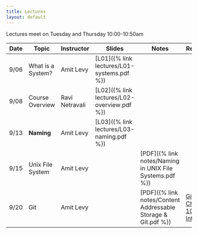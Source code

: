 ```yaml
---
title: Lectures
layout: default
---
```


Lectures meet on Tuesday and Thursday 10:00-10:50am


|Date   | Topic | Instructor | Slides| Notes | Reading |
|-------|-------|------------|-------|-------|------------|
| 9/06  | What is a System? | Amit Levy | [L01]({% link lectures/L01-systems.pdf %}) | | |
| 9/08  | Course Overview | Ravi Netravali | [L02]({% link lectures/L02-overview.pdf %}) | | |
| 9/13  | **Naming** | Amit Levy | [L03]({% link lectures/L03-naming.pdf %}) | | |
| 9/15  | Unix File System | Amit Levy   |   | [PDF]({% link notes/Naming in UNIX File Systems.pdf %}) | |
| 9/20  | Git              | Amit Levy   |  | [PDF]({% link notes/Content Addressable Storage & Git.pdf %}) | [Git Book Chapter 10: Git Internals](https://git-scm.com/book/en/v2/Git-Internals-Plumbing-and-Porcelain) |

<!--
| 2/08  | Git              | Amit Levy   | [L05]({% link lectures/L05-git.pdf %})  | [PDF]({% link notes/Content Addressable Storage & Git.pdf %}) | [Git Book Chapter 10: Git Internals](https://git-scm.com/book/en/v2/Git-Internals-Plumbing-and-Porcelain) |
| 2/10  | Network Naming   | Jennifer Rexford | [L06]({% link lectures/L06-network-naming.pdf %})  | | |
| 2/15  | **Caching**      | Amit Levy   | [L07]({% link lectures/L07-caching.pdf %}) | | |
| 2/17  | CPU Caching      | Amit Levy   | [L08]({% link lectures/L08-cpucache.pdf %})  | | |
| 2/22  | Web Caching      | Jennifer Rexford |[L09]({% link lectures/L09-cdn-caching.pdf %})  | | |
| 2/24  | NetCache (Research)   | Jennifer Rexford |[L10]({% link lectures/L10-NetCache.pdf %})   | | [NetCache: Balancing Key-Value Stores with Fast In-Network Caching]({% link readings/netcache.pdf %}) |
| 3/01 | **Layering** (in Networking)  | Jennifer Rexford |[L10]({% link lectures/L11-layering-networking.pdf %})   | | |
| 3/03 | The Cloud  | Amit Levy   | [L11]({% link lectures/L11-the-cloud.pdf %})  | | |
| 3/08 |  *SPRING BREAK*   | | | | |
| 3/10 |  *SPRING BREAK*   | | | | |
| 3/15 | "Hey, you, get off of my cloud" (Research) | Amit Levy   | [L12]({% link lectures/L12-hey-you.pdf %}) | | [Hey, you, get off my cloud: Exploring Information Leakage in Third-Party Compute Clouds]({% link readings/cloudsec.pdf %}) |
| 3/17 | **Resource Allocation** (Congestion Control)   | Jennifer Rexford | [L13]({% link lectures/L13-congestion.pdf %})  |
| 3/22 | Tock (Research)    | Amit Levy   | [L14]({% link lectures/L14-tock.pdf %})  | | [Multiprogrammming a 64kB Computer Safely and Efficiently]({% link readings/tock.pdf %}) |
| 3/24 | **Concurrency**   | Jennifer Rexford | [L15]({% link lectures/L15-concurrency-time.pdf %})   |
| 3/29 | Logical Time      | Amit Levy | [L16]({% link lectures/L16-more-time.pdf %})  | | |
| 3/31 | Consistency Models | Amit Levy | [L17]({% link lectures/L17-consistency.pdf %})  | | |
| 4/05 | **Access Control** | Amit Levy   | [L18]({% link lectures/L19-access-control.pdf %})  | | |
| 4/07 | ACLs & Capabilities | Amit Levy   | [L19]({% link lectures/L19-acl-capabilities.pdf %})   | | |
| 4/12 | Mandatory Access & Information Flow | Amit Levy | [L21]({% link lectures/L21-mac.pdf %}) | | |
| 4/14 | Network Access Control  | Jennifer Rexford   | [L21]({% link lectures/L21-nacl.pdf %})   |
| 4/19 | **Tying It All Together**    | Jennifer Rexford |[L22]({% link lectures/L23-wrapup.pdf %})   | | |
| 4/21 | **Ask Us Anything** | Amit Levy & Jennifer Rexford | | | No slides, come with your questions about systems. |
 
-->
